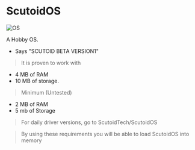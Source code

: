 # ScutoidOS

![OS](https://github.com/user-attachments/assets/38a1912b-454e-4636-b194-c4dd38c0d336)


A Hobby OS.

+ Says "SCUTOID BETA VERSION1"

 > It is proven to work with 

- 4 MB of RAM
- 10 MB of storage.

> Minimum (Untested)

- 2 MB of RAM
- 5 mb of Storage

> For daily driver versions, go to ScutoidTech/ScutoidOS

> By using these requirements you will be able to load ScutoidOS into memory
